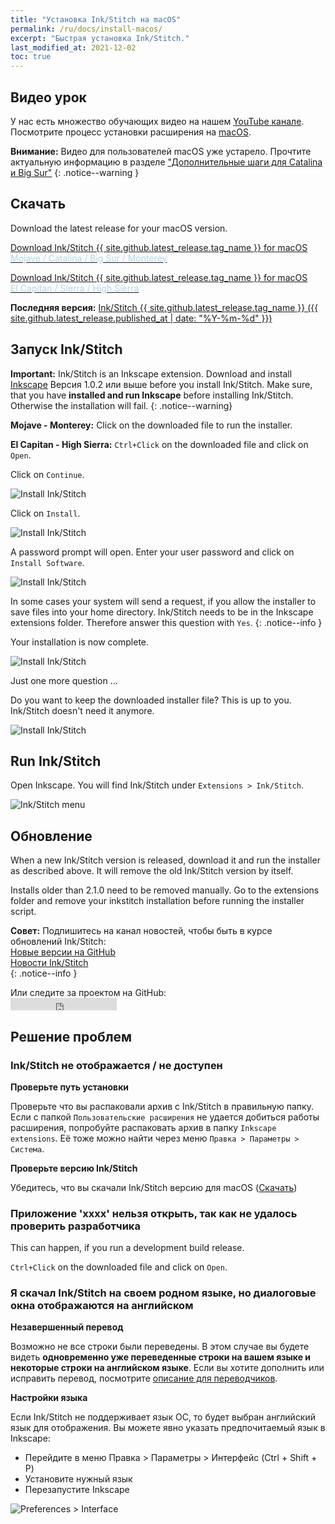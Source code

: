```yaml
---
title: "Установка Ink/Stitch на macOS"
permalink: /ru/docs/install-macos/
excerpt: "Быстрая установка Ink/Stitch."
last_modified_at: 2021-12-02
toc: true
---
```

## Видео урок

У нас есть множество обучающих видео на нашем <i class="fab fa-youtube"></i> [YouTube канале](https://www.youtube.com/c/InkStitch). Посмотрите процесс установки расширения на <i class="fab fa-apple"></i> [macOS](https://www.youtube.com/watch?v=gmOVLNh9cu8&list=PLvlbfDmZyXG1ORmeqHdp4aP7J71e7icJP&index=3).

**Внимание:** Видео для пользователей macOS уже устарело. Прочтите актуальную информацию в разделе ["Дополнительные шаги для Catalina и Big Sur"](#дополнительные-шаги-для-catalina-и-big-sur)
{: .notice--warning }

## Скачать

Download the latest release for your macOS version.

<p><a href="{{ site.github.releases_url }}/latest/download/inkstitch-{{ site.github.latest_release.tag_name }}-osx.pkg" class="btn btn--info btn--large"><i class="fa fa-download " ></i> Download Ink/Stitch {{ site.github.latest_release.tag_name }} for macOS<br /><span style="color:lightblue;">Mojave / Catalina / Big Sur / Monterey</span></a></p>
<p><a href="{{ site.github.releases_url }}/latest/download/inkstitch-{{ site.github.latest_release.tag_name }}-sierra-osx.pkg" class="btn btn--info btn--large"><i class="fa fa-download " ></i> Download Ink/Stitch {{ site.github.latest_release.tag_name }} for macOS<br><span style="color:lightblue;">El Capitan / Sierra / High Sierra</span></a></p>

**Последняя версия:**  [Ink/Stitch {{ site.github.latest_release.tag_name }} ({{ site.github.latest_release.published_at | date: "%Y-%m-%d"  }})](https://github.com/inkstitch/inkstitch/releases/latest)

## Запуск Ink/Stitch

**Important:** Ink/Stitch is an Inkscape extension. Download and install [Inkscape](https://inkscape.org/release/) Версия 1.0.2 или выше before you install Ink/Stitch.
Make sure, that you have **installed and run Inkscape** before installing Ink/Stitch. Otherwise the installation will fail.
{: .notice--warning}

**Mojave - Monterey:** Click on the downloaded file to run the installer.

**El Capitan - High Sierra:** `Ctrl+Click` on the downloaded file and click on `Open`.

Click on `Continue`.

![Install Ink/Stitch](/assets/images/docs/en/macos-install/installer01.png)

Click on `Install`.

![Install Ink/Stitch](/assets/images/docs/en/macos-install/installer02.png)

A password prompt will open. Enter your user password and click on `Install Software`.

![Install Ink/Stitch](/assets/images/docs/en/macos-install/installer03.png)

In some cases your system will send a request, if you allow the installer to save files into your home directory. Ink/Stitch needs to be in the Inkscape extensions folder. Therefore answer this question with `Yes`.
{: .notice--info }

Your installation is now complete.

![Install Ink/Stitch](/assets/images/docs/en/macos-install/installer04.png)

Just one more question ...

Do you want to keep the downloaded installer file? This is up to you. Ink/Stitch doesn't need it anymore.

![Install Ink/Stitch](/assets/images/docs/en/macos-install/installer05.png)

## Run Ink/Stitch

Open Inkscape. You will find Ink/Stitch under `Extensions > Ink/Stitch`.

![Ink/Stitch menu](/assets/images/docs/ru/macos-install/inkstitch-extensions-menu.png)

## Обновление

When a new Ink/Stitch version is released, download it and run the installer as described above. It will remove the old Ink/Stitch version by itself.

Installs older than 2.1.0 need to be removed manually. Go to the extensions folder and remove your inkstitch installation before running the installer script.

**Совет:** Подпишитесь на канал новостей, чтобы быть в курсе обновлений Ink/Stitch:<br />
 <i class="fas fa-fw fa-rss-square" aria-hidden="true" style="color: #ffb400;"></i> [Новые версии на GitHub](https://github.com/inkstitch/inkstitch/releases.atom)<br>
 <i class="fas fa-fw fa-rss-square" aria-hidden="true" style="color: #ffb400;"></i> [Новости Ink/Stitch](/feed.xml)<br />
{: .notice--info }

<p>Или следите за проектом на GitHub:<br /><iframe style="display: inline-block;" src="https://ghbtns.com/github-btn.html?user=inkstitch&repo=inkstitch&type=watch&count=true&v=2" frameborder="0" scrolling="0" width="170px" height="20px"></iframe></p>

## Решение проблем

### Ink/Stitch не отображается / не доступен

**Проверьте путь установки**

Проверьте что вы распаковали архив с Ink/Stitch в правильную папку. Если с папкой `Пользовательские расширения` не удается добиться работы расширения, попробуйте распаковать архив в папку `Inkscape extensions`.
Её тоже можно найти через меню `Правка > Параметры > Система`.

**Проверьте версию Ink/Stitch**

Убедитесь, что вы скачали Ink/Stitch версию для macOS ([Скачать](#/ru/download))

### Приложение 'xxxx' нельзя открыть, так как не удалось проверить разработчика

This can happen, if you run a development build release.

`Ctrl+Click` on the downloaded file and click on `Open`.

### Я скачал Ink/Stitch на своем родном языке, но диалоговые окна отображаются на английском

**Незавершенный перевод**

Возможно не все строки были переведены. В этом случае вы будете видеть **одновременно уже переведенные строки на вашем языке и некоторые строки на английском языке**.
Если вы хотите дополнить или исправить перевод, посмотрите [описание для переводчиков](/ru/developers/localize/).

**Настройки языка**

Если Ink/Stitch не поддерживает язык ОС, то будет выбран английский язык для отображения.
Вы можете явно указать предпочитаемый язык в Inkscape:
  * Перейдите в меню Правка > Параметры > Интерфейс (Ctrl + Shift + P)
  * Установите нужный язык
  * Перезапустите Inkscape

![Preferences > Interface](/assets/images/docs/en/preferences_language.png)
